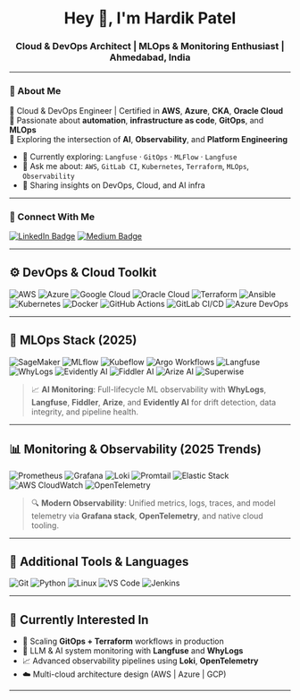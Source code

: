 <h1 align="center">Hey 👋, I'm Hardik Patel</h1>
<h3 align="center">Cloud & DevOps Architect | MLOps & Monitoring Enthusiast | Ahmedabad, India</h3>

---

### 🚀 About Me

🎯 Cloud & DevOps Engineer | Certified in **AWS**, **Azure**, **CKA**, **Oracle Cloud**  
🔁 Passionate about **automation**, **infrastructure as code**, **GitOps**, and **MLOps**  
🧠 Exploring the intersection of **AI**, **Observability**, and **Platform Engineering**

- 🌱 Currently exploring: `Langfuse` · `GitOps` · `MLFlow` · `Langfuse`
- 💬 Ask me about: `AWS`, `GitLab CI`, `Kubernetes`, `Terraform`, `MLOps`, `Observability`
- 🔗 Sharing insights on DevOps, Cloud, and AI infra

---

### 📡 Connect With Me

[![LinkedIn Badge](https://img.shields.io/badge/-Hardik%20Patel-blue?style=for-the-badge&logo=linkedin&logoColor=white&link=https://www.linkedin.com/in/patelsaheb/)](https://www.linkedin.com/in/patelsaheb/)
[![Medium Badge](https://img.shields.io/badge/-@patelsaheb-12100E?style=for-the-badge&logo=medium&logoColor=white&link=https://medium.com/@patelsaheb)](https://medium.com/@patelsaheb)

---

## ⚙️ DevOps & Cloud Toolkit

![AWS](https://img.shields.io/badge/AWS-232F3E?style=for-the-badge&logo=amazonaws&logoColor=white)
![Azure](https://img.shields.io/badge/Azure-0078D4?style=for-the-badge&logo=microsoftazure&logoColor=white)
![Google Cloud](https://img.shields.io/badge/Google_Cloud-4285F4?style=for-the-badge&logo=googlecloud&logoColor=white)
![Oracle Cloud](https://img.shields.io/badge/Oracle_Cloud-F80000?style=for-the-badge&logo=oracle&logoColor=white)
![Terraform](https://img.shields.io/badge/Terraform-7B42BC?style=for-the-badge&logo=terraform&logoColor=white)
![Ansible](https://img.shields.io/badge/Ansible-EE0000?style=for-the-badge&logo=ansible&logoColor=white)
![Kubernetes](https://img.shields.io/badge/Kubernetes-326CE5?style=for-the-badge&logo=kubernetes&logoColor=white)
![Docker](https://img.shields.io/badge/Docker-2496ED?style=for-the-badge&logo=docker&logoColor=white)
![GitHub Actions](https://img.shields.io/badge/GitHub_Actions-2088FF?style=for-the-badge&logo=githubactions&logoColor=white)
![GitLab CI/CD](https://img.shields.io/badge/GitLab_CI%2FCD-FC6D26?style=for-the-badge&logo=gitlab&logoColor=white)
![Azure DevOps](https://img.shields.io/badge/Azure_DevOps-0078D7?style=for-the-badge&logo=azuredevops&logoColor=white)

---

## 🔬 MLOps Stack (2025)

![SageMaker](https://img.shields.io/badge/SageMaker-232F3E?style=for-the-badge&logo=amazonaws&logoColor=white)
![MLflow](https://img.shields.io/badge/MLflow-0194E2?style=for-the-badge&logo=mlflow&logoColor=white)
![Kubeflow](https://img.shields.io/badge/Kubeflow-326CE5?style=for-the-badge&logo=kubeflow&logoColor=white)
![Argo Workflows](https://img.shields.io/badge/Argo_Workflows-FC5D4D?style=for-the-badge&logo=argo&logoColor=white)
![Langfuse](https://img.shields.io/badge/Langfuse-101010?style=for-the-badge&logo=logstash&logoColor=white)
![WhyLogs](https://img.shields.io/badge/WhyLogs-3C3C3C?style=for-the-badge&logo=whylogs&logoColor=white)
![Evidently AI](https://img.shields.io/badge/Evidently_AI-000000?style=for-the-badge&logo=ai&logoColor=white)
![Fiddler AI](https://img.shields.io/badge/Fiddler_AI-00172B?style=for-the-badge&logo=data&logoColor=white)
![Arize AI](https://img.shields.io/badge/Arize_AI-4440F6?style=for-the-badge&logo=ai&logoColor=white)
![Superwise](https://img.shields.io/badge/Superwise.ai-080F0F?style=for-the-badge&logo=superuser&logoColor=white)

> 📈 **AI Monitoring**: Full-lifecycle ML observability with **WhyLogs**, **Langfuse**, **Fiddler**, **Arize**, and **Evidently AI** for drift detection, data integrity, and pipeline health.

---

## 📊 Monitoring & Observability (2025 Trends)

![Prometheus](https://img.shields.io/badge/Prometheus-E6522C?style=for-the-badge&logo=prometheus&logoColor=white)
![Grafana](https://img.shields.io/badge/Grafana-F46800?style=for-the-badge&logo=grafana&logoColor=white)
![Loki](https://img.shields.io/badge/Loki-0E1117?style=for-the-badge&logo=grafana&logoColor=green)
![Promtail](https://img.shields.io/badge/Promtail-FFCC00?style=for-the-badge&logo=logstash&logoColor=black)
![Elastic Stack](https://img.shields.io/badge/Elastic_Stack-005571?style=for-the-badge&logo=elasticstack&logoColor=white)
![AWS CloudWatch](https://img.shields.io/badge/AWS_CloudWatch-232F3E?style=for-the-badge&logo=amazonaws&logoColor=white)
![OpenTelemetry](https://img.shields.io/badge/OpenTelemetry-7B42F6?style=for-the-badge&logo=opentelemetry&logoColor=white)

> 🔍 **Modern Observability**: Unified metrics, logs, traces, and model telemetry via **Grafana stack**, **OpenTelemetry**, and native cloud tooling.

---

## 🧰 Additional Tools & Languages

![Git](https://img.shields.io/badge/Git-F05032?style=for-the-badge&logo=git&logoColor=white)
![Python](https://img.shields.io/badge/Python-3776AB?style=for-the-badge&logo=python&logoColor=white)
![Linux](https://img.shields.io/badge/Linux-FCC624?style=for-the-badge&logo=linux&logoColor=black)
![VS Code](https://img.shields.io/badge/VS_Code-007ACC?style=for-the-badge&logo=visualstudiocode&logoColor=white)
![Jenkins](https://img.shields.io/badge/Jenkins-D24939?style=for-the-badge&logo=jenkins&logoColor=white)

---

## 🌟 Currently Interested In

- 🔁 Scaling **GitOps + Terraform** workflows in production
- 🤖 LLM & AI system monitoring with **Langfuse** and **WhyLogs**
- 📈 Advanced observability pipelines using **Loki**, **OpenTelemetry**
- ☁️ Multi-cloud architecture design (AWS | Azure | GCP)

---

